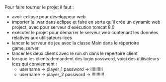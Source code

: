 Pour faire tourner le projet il faut : 
- avoir eclipse pour développeur web
- importer le .war dans eclipse et faire en sorte qu'il crée un dynamic web project, avec pour serveur d'exécution tomcat 8.0
- exécuter le projet pour démarrer le serveur web contenant les données relatives aux utilisateurs-ices
- lancer le serveur de jeu avec la classe Main dans le répertoire game_server
- lancer les deux clients avec le run.sh dans le répertoire client
- lorsque les clients demandent des login password, voici des utilisateurs-ices qui conviennent : 
  - username -> player_1 password -> !!!!!!!!!!
  - username -> player_2 password -> !!!!!!!!!!
  
